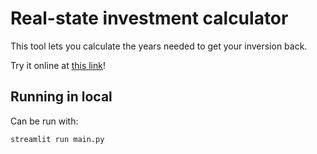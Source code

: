 # Real-state investment calculator

This tool lets you calculate the years needed to get your inversion back.

Try it online at [this link](https://share.streamlit.io/juandspy/real-state-investment-calculator/main.py)!

## Running in local

Can be run with:

```
streamlit run main.py
```